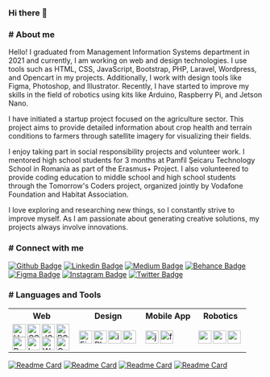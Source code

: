 ### Hi there 👋

<h3># About me</h3>
Hello! I graduated from Management Information Systems department in 2021 and currently, I am working on web and design technologies. I use tools such as HTML, CSS, JavaScript, Bootstrap, PHP, Laravel, Wordpress, and Opencart in my projects. Additionally, I work with design tools like Figma, Photoshop, and Illustrator. Recently, I have started to improve my skills in the field of robotics using kits like Arduino, Raspberry Pi, and Jetson Nano.

I have initiated a startup project focused on the agriculture sector. This project aims to provide detailed information about crop health and terrain conditions to farmers through satellite imagery for visualizing their fields.

I enjoy taking part in social responsibility projects and volunteer work. I mentored high school students for 3 months at Pamfil Şeicaru Technology School in Romania as part of the Erasmus+ Project. I also volunteered to provide coding education to middle school and high school students through the Tomorrow's Coders project, organized jointly by Vodafone Foundation and Habitat Association.

I love exploring and researching new things, so I constantly strive to improve myself. As I am passionate about generating creative solutions, my projects always involve innovations.

<h3># Connect with me</h3>

[![Github Badge](https://img.shields.io/badge/-Github-000000?style=flat-quare&labelColor=000000&logo=Github&logoColor=white&link=link)](https://github.com/mfatihbahce/)
[![Linkedin Badge](https://img.shields.io/badge/-Linkedin-000000?style=flat-quare&labelColor=000000&logo=Linkedin&logoColor=white&link=link)](https://www.linkedin.com/in/mfatihbahce/)
[![Medium Badge](https://img.shields.io/badge/-Medium-000000?style=flat-quare&labelColor=000000&logo=Medium&logoColor=white&link=link)](https://mfatihbahce.medium.com/)
[![Behance Badge](https://img.shields.io/badge/-Behance-000000?style=flat-quare&labelColor=000000&logo=Behance&logoColor=white&link=link)](https://www.behance.net/mfatihbahce)
[![Figma Badge](https://img.shields.io/badge/-Figma-000000?style=flat-quare&labelColor=000000&logo=Figma&logoColor=white&link=link)](https://www.Figma.com/@fatihbahce)
[![Instagram Badge](https://img.shields.io/badge/-instagram-000000?style=flat-quare&labelColor=000000&logo=instagram&logoColor=white&link=link)](https://www.instagram.com/fatihbahce_/)
[![Twitter Badge](https://img.shields.io/badge/-Twitter-000000?style=flat-quare&labelColor=000000&logo=Twitter&logoColor=white&link=link)](https://twitter.com/mfatihbahce)

<h3># Languages and Tools</h3>

<!DOCTYPE html>
<html>
<head>
</head>
<body>

<table>
  <tr>
    <th>Web</th>
    <th>Design</th>
    <th>Mobile App</th>
    <th>Robotics</th>
  </tr>
  <tr>
    <td>
    <a href="#" rel="nofollow"><img align="left" alt="HTML5" width="26px" src="https://img.icons8.com/color/256/html-5.png" style="max-width: 100%;"></a>
    <a href="#" rel="nofollow"><img align="left" alt="CSS" width="26px" src="https://img.icons8.com/color/256/css3.png" style="max-width: 100%;"></a>
    <a href="#" rel="nofollow"><img align="left" alt="JS" width="26px" src="https://img.icons8.com/color/256/javascript.png" style="max-width: 100%;"></a>
    <a href="#" rel="nofollow"><img align="left" alt="BS" width="26px" src="https://img.icons8.com/color/256/bootstrap.png" style="max-width: 100%;"></a>
    <br>
    <a href="#" rel="nofollow"><img align="left" alt="PHP" width="26px" src="https://img.icons8.com/glyph-neue/256/php.png" style="max-width: 100%;"></a>
    <a href="#" rel="nofollow"><img align="left" alt="Lrvl" width="26px" src="https://img.icons8.com/fluency/256/laravel.png" style="max-width: 100%;"></a>
    <a href="#" rel="nofollow"><img align="left" alt="Wrdprs" width="26px" src="https://img.icons8.com/ios-filled/256/wordpress.png" style="max-width: 100%;"></a>
    <a href="#" rel="nofollow"><img align="left" alt="Opncrt" width="26px" src="https://img.icons8.com/ios-filled/256/opencart.png" style="max-width: 100%;"></a>
    </td>
    <td>
    <a href="#" rel="nofollow"><img align="left" alt="Figma" width="26px" src="https://img.icons8.com/fluency/256/figma.png" style="max-width: 100%;"></a>
    <a href="#" rel="nofollow"><img align="left" alt="Photshp" width="26px" src="https://img.icons8.com/fluency/256/adobe-photoshop.png" style="max-width: 100%;"></a>
    <a href="#" rel="nofollow"><img align="left" alt="illstrtr" width="26px" src="https://img.icons8.com/color/256/adobe-illustrator.png" style="max-width: 100%;"></a>
    <a href="#" rel="nofollow"><img align="left" alt="canva" width="26px" src="https://img.icons8.com/fluency/256/canva.png" style="max-width: 100%;"></a>
    </td>
    <td>
    <a href="#" rel="nofollow"><img align="left" alt="java" width="26px" src="https://img.icons8.com/color/256/java-coffee-cup-logo.png" style="max-width: 100%;"></a>
    <a href="#" rel="nofollow"><img align="left" alt="flutter" width="26px" src="https://img.icons8.com/fluency/256/flutter.png" style="max-width: 100%;"></a>
    </td>
    <td>
    <a href="#" rel="nofollow"><img align="left" alt="arduino" width="26px" src="https://img.icons8.com/fluency/256/arduino.png" style="max-width: 100%;"></a>
    <a href="#" rel="nofollow"><img align="left" alt="raspberry" width="26px" src="https://img.icons8.com/color/256/raspberry-pi.png" style="max-width: 100%;"></a>
    <a href="#" rel="nofollow"><img align="left" alt="raspberry" width="26px" src="https://img.icons8.com/color/256/python.png" style="max-width: 100%;"></a>
    </td>
  </tr>
</table>

</body>
</html>

[![Readme Card](https://github-readme-stats.vercel.app/api/pin/?username=mfatihbahce&repo=Python_cukur_tespit)](https://github.com/mfatihbahce/Python_cukur_tespit)
[![Readme Card](https://github-readme-stats.vercel.app/api/pin/?username=mfatihbahce&repo=CAN-BUS_send_and_receive)](https://github.com/mfatihbahce/CAN-BUS_send_and_receive)
[![Readme Card](https://github-readme-stats.vercel.app/api/pin/?username=mfatihbahce&repo=Html_design)](https://github.com/mfatihbahce/Html_design)
[![Readme Card](https://github-readme-stats.vercel.app/api/pin/?username=mfatihbahce&repo=php_contact_form)](https://github.com/mfatihbahce/php_contact_form)

